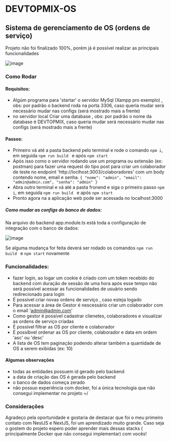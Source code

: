 # DEVTOPMIX-OS

## Sistema de gerenciamento de OS (ordens de serviço)

Projeto não foi finalizado 100%, porém já é possível realizar as principais funcionalidades

![image](https://user-images.githubusercontent.com/65303066/189224143-026b438e-8b4e-4d3c-be50-b917bdf7c788.png)


### Como Rodar

#### Requisitos:

* Algúm programa para 'startar' o servidor MySql (Xampp pro exemplo) , obs: por padrão o backend roda na porta 3306, caso queria mudar será necessário mudar nas configs (será mostrado mais a frente)
* no servidor local Criar uma database , obs: por padrão o nome da database é DEVTOPMIX, caso queria mudar será necessário mudar nas configs (será mostrado mais a frente)

#### Passos: 

* Primeiro vá até a pasta backend pelo terminal e rode o comando ``` npm i ```, em seguida ``` npm run build  ``` e após ``` npm start ```
* Após isso como o servidor rodando use um programa ou extensão (ex: postman) para fazer uma request do tipo post para criar um colaborador de teste no endpoint 'http://loclhost:3003/colaboradores' com um body contendo nome, email e senha.  ``` {
"nome": "admin",
"email": "admin@admin.com",
"senha": "admin"
} ```
* Abra outro terminal e vá até a pasta fronend e siga o primeiro passo  ``` npm i ```, em seguida ``` npm run build  ``` e após ``` npm start ```
* Pronto agora na a aplicação web pode ser acessada no localhost:3000

##### Como mudar as configs do banco de dados:

Na arquivo do backend app.module.ts está toda a configuração de integração com o banco de dados:

![image](https://user-images.githubusercontent.com/65303066/189225144-52d0e709-5b00-4254-8fa1-865305cf2201.png)

Se alguma mudança for feita deverá ser rodado os comandos ``` npm run build  ``` e ``` npm start ``` novamente

### Funcionalidades:

* fazer login, ao logar um cookie é criado com um token recebido do backend com duração de sessão de uma hora após esse tempo não será possível acessar as funcionalidades de usuário sendo redirecionado para login
* É possível criar novas ordens de serviço , caso esteja logado
* Para acessar a área de Gestor é nescessário criar um colaborador com o email 'admin@admin.com'
* Como gestor é possível cadastrar clienetes, colaboradores e visualizar as ordens de serviço criadas
* É possível filtrar as OS por cliente e colaborador
* É possíbvel ordenar as OS por cliente, colaborador e data em ordem 'asc' ou 'desc'
* A lista de OS tem paginação podendo alterar também a quantidade de OS a serem exibidas (ex: 10)

#### Algumas observações

* todas as entidades possuem id gerado pelo backend
* a data de criação das OS é gerada pelo backend
* o banco de dados começa zerado
* não possuo experiência com docker, foi a única tecnologia que não consegui implementar no projeto =/

### Considerações

Agradeço pela oportunidade e gostaria de destacar que foi o meu primeiro contato com NestJS e NextJS, foi um aprendizado muito grande. Caso seja o gostem do projeto espero poder aprender mais dessas stacks ( principalmente Docker que não consegui implementar) com vocês!
